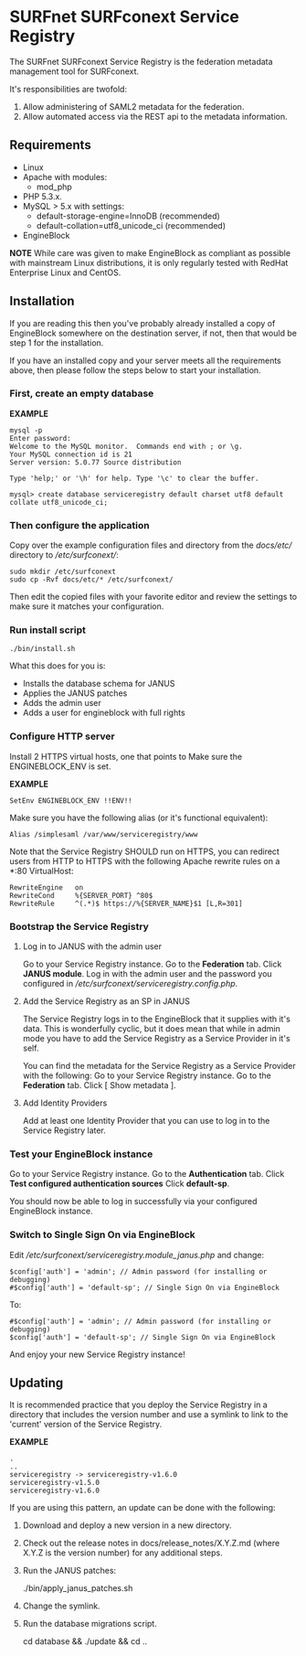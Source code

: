 # SURFnet SURFconext Service Registry #

The SURFnet SURFconext Service Registry is the federation metadata management tool for SURFconext.

It's responsibilities are twofold:
1. Allow administering of SAML2 metadata for the federation.
2. Allow automated access via the REST api to the metadata information.


## Requirements ##
* Linux
* Apache with modules:
    - mod_php
* PHP 5.3.x.
* MySQL > 5.x with settings:
    - default-storage-engine=InnoDB (recommended)
    - default-collation=utf8_unicode_ci (recommended)
* EngineBlock

**NOTE**
While care was given to make EngineBlock as compliant as possible with mainstream Linux distributions,
it is only regularly tested with RedHat Enterprise Linux and CentOS.


## Installation ##

If you are reading this then you've probably already installed a copy of EngineBlock somewhere on the destination server,
if not, then that would be step 1 for the installation.

If you have an installed copy and your server meets all the requirements above, then please follow the steps below
to start your installation.


### First, create an empty database ###

**EXAMPLE**

    mysql -p
    Enter password:
    Welcome to the MySQL monitor.  Commands end with ; or \g.
    Your MySQL connection id is 21
    Server version: 5.0.77 Source distribution

    Type 'help;' or '\h' for help. Type '\c' to clear the buffer.

    mysql> create database serviceregistry default charset utf8 default collate utf8_unicode_ci;


### Then configure the application ###

Copy over the example configuration files and directory from the *docs/etc/* directory to */etc/surfconext/*:

    sudo mkdir /etc/surfconext
    sudo cp -Rvf docs/etc/* /etc/surfconext/

Then edit the copied files with your favorite editor and review the settings to make sure it matches your configuration.


### Run install script ###

    ./bin/install.sh

What this does for you is:
* Installs the database schema for JANUS
* Applies the JANUS patches
* Adds the admin user
* Adds a user for engineblock with full rights


### Configure HTTP server ###

Install 2 HTTPS virtual hosts, one that points to
Make sure the ENGINEBLOCK_ENV is set.

**EXAMPLE**

    SetEnv ENGINEBLOCK_ENV !!ENV!!

Make sure you have the following alias (or it's functional equivalent):

    Alias /simplesaml /var/www/serviceregistry/www

Note that the Service Registry SHOULD run on HTTPS, you can redirect users from HTTP to HTTPS
with the following Apache rewrite rules on a *:80 VirtualHost:

    RewriteEngine   on
    RewriteCond     %{SERVER_PORT} ^80$
    RewriteRule     ^(.*)$ https://%{SERVER_NAME}$1 [L,R=301]


### Bootstrap the Service Registry ###

1. Log in to JANUS with the admin user

    Go to your Service Registry instance.
    Go to the **Federation** tab.
    Click **JANUS module**.
    Log in with the admin user and the password you configured in */etc/surfconext/serviceregistry.config.php*.

2. Add the Service Registry as an SP in JANUS

    The Service Registry logs in to the EngineBlock that it supplies with it's data.
    This is wonderfully cyclic, but it does mean that while in admin mode you have to add the Service Registry
    as a Service Provider in it's self.

    You can find the metadata for the Service Registry as a Service Provider with the following:
    Go to your Service Registry instance.
    Go to the **Federation** tab.
    Click \[ Show metadata \].

3. Add Identity Providers

    Add at least one Identity Provider that you can use to log in to the Service Registry later.


### Test your EngineBlock instance ###

Go to your Service Registry instance.
Go to the **Authentication** tab.
Click **Test configured authentication sources**
Click **default-sp**.

You should now be able to log in successfully via your configured EngineBlock instance.


### Switch to Single Sign On via EngineBlock ###

Edit */etc/surfconext/serviceregistry.module_janus.php* and change:

    $config['auth'] = 'admin'; // Admin password (for installing or debugging)
    #$config['auth'] = 'default-sp'; // Single Sign On via EngineBlock

To:

    #$config['auth'] = 'admin'; // Admin password (for installing or debugging)
    $config['auth'] = 'default-sp'; // Single Sign On via EngineBlock

And enjoy your new Service Registry instance!


## Updating ##

It is recommended practice that you deploy the Service Registry in a directory that includes
the version number and use a symlink to link to the 'current' version of the Service Registry.

**EXAMPLE**

    .
    ..
    serviceregistry -> serviceregistry-v1.6.0
    serviceregistry-v1.5.0
    serviceregistry-v1.6.0

If you are using this pattern, an update can be done with the following:

1. Download and deploy a new version in a new directory.

2. Check out the release notes in docs/release_notes/X.Y.Z.md (where X.Y.Z is the version number) for any
   additional steps.

3. Run the JANUS patches:

    ./bin/apply_janus_patches.sh

4. Change the symlink.

5. Run the database migrations script.

    cd database && ./update && cd ..